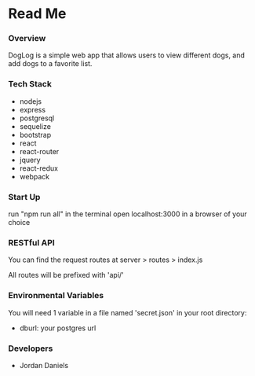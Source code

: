 # Read Me

### Overview
DogLog is a simple web app that allows users to view different dogs, and add dogs to a favorite list.

### Tech Stack
* nodejs 
* express
* postgresql
* sequelize
* bootstrap
* react
* react-router
* jquery
* react-redux 
* webpack

### Start Up
run "npm run all" in the terminal
open localhost:3000 in a browser of your choice

### RESTful API
You can find the request routes at server > routes > index.js

All routes will be prefixed with 'api/'

### Environmental Variables
You will need 1 variable in a file named 'secret.json' in your root directory:
* dburl: your postgres url

### Developers
* Jordan Daniels 

